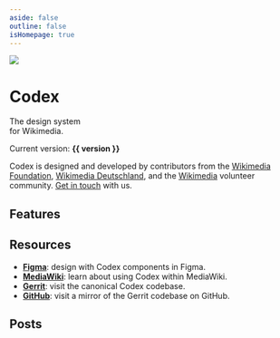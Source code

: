 ```yaml
---
aside: false
outline: false
isHomepage: true
---
```

<script setup>
import { CdxIcon, CdxButton, CdxCard } from '@wikimedia/codex';
import { cdxIconLogoWikimedia, cdxIconPalette, cdxIconListBullet, cdxIconPuzzle, cdxIconHeart, cdxIconLayout } from '@wikimedia/codex-icons';
import { version } from '../../codex/package.json';
import CdxDocsVersionBanner from '../src/components/version-banner/VersionBanner.vue';
</script>

<div class="cdx-docs-home">

<div class="cdx-docs-home__hero">
	<div class="cdx-docs-home__hero__content">
		<div class="cdx-docs-home__hero__title">
			<img class="cdx-docs-home__hero__title-image" src="/logo-Codex-inverted.svg">
			<h1 class="cdx-docs-home__hero__title-text">Codex</h1>
		</div>
		<p class="cdx-docs-home__hero__tagline">The design system<br>for Wikimedia.</p>
	</div>
</div>

<cdx-docs-version-banner />

Current version: **{{ version }}**

Codex is designed and developed by contributors from the [Wikimedia Foundation](https://wikimediafoundation.org/),
[Wikimedia Deutschland](https://www.wikimedia.de/), and the [Wikimedia](https://www.wikimedia.org/)
volunteer community. [Get in touch](./using-codex/contact.md) with us.

<div class="cdx-docs-home__intros">
	<cdx-card url="./using-codex/accessing-codex.html">
		<template #title>Using Codex</template>
		<template #description>Learn how to use Codex to design and build user interfaces</template>
	</cdx-card>
	<cdx-card url="./contributing/overview.html">
		<template #title>Contributing</template>
		<template #description>Learn about how we work on Codex and how you can help</template>
	</cdx-card>
</div>

## Features

<div class="cdx-docs-home__features">
	<cdx-card url="./style-guide/overview.html" :icon="cdxIconPalette">
		<template #title>Style Guide</template>
		<template #description>Create harmonious designs across Wikimedia</template>
	</cdx-card>
	<cdx-card url="./design-tokens/overview.html" :icon="cdxIconListBullet">
		<template #title>Design tokens</template>
		<template #description>Write styles consistent with the Codex Style Guide</template>
	</cdx-card>
	<cdx-card url="./components/overview.html" :icon="cdxIconPuzzle">
		<template #title>Components</template>
		<template #description>Build usable, accessible, translatable applications</template>
	</cdx-card>
	<cdx-card url="./icons/overview.html" :icon="cdxIconHeart">
		<template #title>Icons</template>
		<template #description>Access a collection of icons with language and directionality variants</template>
	</cdx-card>
	<cdx-card url="./composables/overview.html" :icon="cdxIconLayout">
		<template #title>Composables</template>
		<template #description>Re-use logic and apply common patterns from the Codex codebase</template>
	</cdx-card>
</div>

## Resources

- [**Figma**](https://www.figma.com/community/file/1448742124788019850/codex): design with Codex components in Figma.
- [**MediaWiki**](https://www.mediawiki.org/wiki/Codex): learn about using Codex within MediaWiki.
- [**Gerrit**](https://gerrit.wikimedia.org/r/admin/repos/design/codex): visit the canonical Codex codebase.
- [**GitHub**](https://github.com/wikimedia/design-codex): visit a mirror of the Gerrit codebase on GitHub.

## Posts

<div class="cdx-docs-home__posts">
	<cdx-card
		class="cdx-docs-home__posts__post--set-background-position"
		url="https://diff.wikimedia.org/2024/12/18/codex-year-2024-in-reviewkey-milestones-and-innovations/"
		:thumbnail="{ url: '/homepage-images/year-2024-in-review.jpg' }"
    >
		<template #title>Codex – Year 2024 in Review</template>
		<template #description> 18 December 2024 by Volker E. and Wikimedia Foundation Design System Team</template>
	</cdx-card>
	<cdx-card
        url="https://diff.wikimedia.org/2024/05/16/making-the-wikiverse-more-inclusive-our-journey-with-codex-and-beyond/"
        :thumbnail="{ url: '/homepage-images/wikiverse-inclusive.jpg' }"
    >
		<template #title>Making the Wikiverse More Inclusive: Our Journey with Codex and Beyond</template>
		<template #description>16 May 2024 by Volker E.</template>
	</cdx-card>
	<cdx-card
        url="https://diff.wikimedia.org/2022/12/22/creating-the-wikimedia-design-system/"
        :thumbnail="{ url: '/homepage-images/creating-the-wikimedia-design-system.jpg' }"
    >
		<template #title>Creating the Wikimedia Design System</template>
		<template #description>22 December 2022 by ATomasevich WMF, Lauren de Lench, Bárbara Martínezand Volker E.	</template>
	</cdx-card>
</div>

</div>

<style lang="less">
@import ( reference ) '@wikimedia/codex-design-tokens/theme-wikimedia-ui.less';

@font-size-cdx-docs-title--mobile: 4em;
@font-size-cdx-docs-title: 8em;
@size-cdx-docs-title-icon--mobile: 3em;
@size-cdx-docs-title-icon: 6em;
@font-size-cdx-docs-tagline--mobile: 1.5em;
@font-size-cdx-docs-tagline: 2em;
@line-height-cdx-docs-tagline: 2.625rem;
@border-width-cdx-docs-intro-cards: 6px;

/* stylelint-disable selector-class-pattern */
.cdx-docs-home {
	&__hero {
		background-color: @background-color-progressive;
		color: @color-inverted-fixed;
		position: relative;
		left: @spacing-half;
		width: @size-viewport-width-full;
		margin-bottom: @spacing-200;
		margin-left: calc( @size-viewport-width-full / -2 );
		padding: @spacing-150;

		@media screen and ( min-width: @min-width-breakpoint-mobile ) {
			/* Accounts for .VPDoc having padding-top: 32px */
			margin-top: -@spacing-200;
		}

		@media screen and ( min-width: @min-width-breakpoint-tablet ) {
			/* Accounts for .VPDoc having padding-top: 48px */
			margin-top: -@spacing-300;
			padding: calc( @spacing-300 * 2 ) @spacing-200;
		}

		&__content {
			--vp-width-desktop: 784px;
			display: flex;
			align-items: center;
			flex-direction: column;

			@media screen and ( min-width: @min-width-breakpoint-tablet ) {
				margin: 0;
			}

			@media screen and ( min-width: @min-width-breakpoint-desktop ) {
				/* borrowing width value of .VPDoc > .container > .content
					to ensure content stays aligned */
				max-width: var( --vp-width-desktop );
				margin: 0 auto;
				padding: 0 @spacing-300;
			}

			@media screen and ( min-width: @min-width-breakpoint-desktop-wide ) {
				padding: 0 @spacing-200;
			}
		}

		&__title {
			display: flex;
			align-items: center;
			justify-content: center;
			margin-bottom: @spacing-100;

			@media screen and ( min-width: @min-width-breakpoint-tablet ) {
				margin-bottom: @spacing-200;
			}
		}

		// Need to put `.vp-doc` here to override default VitePress styles for images and headings.

		.vp-doc &__title-image {
			width: @size-cdx-docs-title-icon--mobile;
			height: @size-cdx-docs-title-icon--mobile;
			margin-top: 0;
			margin-right: @spacing-100;

			@media screen and ( min-width: @min-width-breakpoint-tablet ) {
				width: @size-cdx-docs-title-icon;
				height: @size-cdx-docs-title-icon;
			}
		}

		.vp-doc &__title-text {
			color: @color-inverted-fixed;
			/* stylelint-disable-next-line scale-unlimited/declaration-strict-value */
			max-width: 400px;
			font-family: @font-family-serif;
			font-size: @font-size-cdx-docs-title--mobile;
			line-height: initial;

			@media screen and ( min-width: @min-width-breakpoint-tablet ) {
				font-size: @font-size-cdx-docs-title;
			}
		}

		.vp-doc &__tagline {
			/* stylelint-disable-next-line scale-unlimited/declaration-strict-value */
			max-width: 330px;
			margin: 0;
			font-family: @font-family-base;
			font-size: @font-size-cdx-docs-tagline--mobile;
			line-height: initial;
			text-align: center;

			@media screen and ( min-width: @min-width-breakpoint-tablet ) {
				font-size: @font-size-cdx-docs-tagline;
				line-height: @line-height-cdx-docs-tagline;
			}
		}
	}

	&__intros,
	&__features {
		.cdx-card__text__title {
			color: @color-progressive;
			font-size: @font-size-large;
		}
	}

	&__intros {
		display: flex;
		gap: @spacing-100;
		margin-top: @spacing-200;

		.cdx-card {
			border: 0;
			border-top: @border-style-base @border-width-cdx-docs-intro-cards @border-color-interactive--active;
			border-radius: 0;
			padding: @spacing-100 0 0;
		}
	}

	&__features {
		display: grid;
		grid-gap: @spacing-125;

		@media screen and ( min-width: @min-width-breakpoint-tablet ) {
			grid-template-columns: repeat( 2, 1fr );
			grid-template-rows: repeat( 3, 1fr );
		}

		@media screen and ( min-width: @min-width-breakpoint-desktop ) {
			grid-template-columns: repeat( 3, 1fr );
			grid-template-rows: repeat( 2, 1fr );
		}

		.cdx-card {
			flex-direction: column;
			gap: @spacing-35;
			border: 0;
			padding: 0;
		}
	}

	&__resources {
		display: flex;
		flex-wrap: wrap;
		gap: @spacing-50;
		margin-top: @spacing-200;

		.cdx-card {
			width: calc( @size-half - @spacing-25 );

			&:hover {
				text-decoration: @text-decoration-none;
			}
		}
	}

	&__posts {
		display: flex;
		flex-direction: column;
		row-gap: @spacing-75;

		&__post--set-background-position {
			.cdx-thumbnail__image {
				/* stylelint-disable-next-line scale-unlimited/declaration-strict-value */
				background-position: 0, 0;
			}
		}
	}

	h2 {
		margin-bottom: @spacing-150;
	}

	.cdx-card {
		&:hover {
			text-decoration: @text-decoration-none;
		}
	}
}
/* stylelint-enable selector-class-pattern */
</style>
